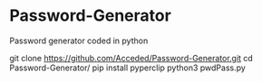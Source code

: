 # Password-Generator
Password generator coded in python


git clone https://github.com/Acceded/Password-Generator.git
cd Password-Generator/
pip install pyperclip
python3 pwdPass.py
